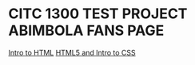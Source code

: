 # CITC 1300 TEST PROJECT ABIMBOLA FANS PAGE

<a href="intro_to_html/index.html" target="blank">Intro to HTML</a>
<a href="HTML5_intro_to_css/index.html" target="blank">HTML5 and Intro to CSS</a>
